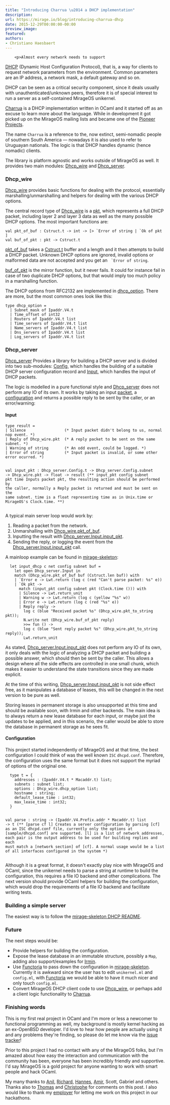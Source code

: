 ```yaml
---
title: "Introducing Charrua \u2014 a DHCP implementation"
description:
url: https://mirage.io/blog/introducing-charrua-dhcp
date: 2015-12-29T00:00:00-00:00
preview_image:
featured:
authors:
- Christiano Haesbaert
---
```



        <p>Almost every network needs to support
<a href="https://en.wikipedia.org/wiki/Dynamic_Host_Configuration_Protocol">DHCP</a>
(Dynamic
Host Configuration Protocol), that is, a way for clients to request network
parameters from the environment. Common parameters are an IP address, a network
mask, a default gateway and so on.</p>
<p>DHCP can be seen as a critical security component, since it deals usually with
unauthenticated/unknown peers, therefore it is of special interest to run a
server as a self-contained MirageOS unikernel.</p>
<p><a href="http://www.github.com/haesbaert/charrua-core">Charrua</a> is a DHCP implementation
written in OCaml and it started off as an excuse to learn more about the language.
While in development it got picked up on the MirageOS mailing lists and became one
of the <a href="https://github.com/mirage/mirage-www/wiki/Pioneer-Projects">Pioneer
Projects</a>.</p>
<p>The name <code>Charrua</code> is a reference to the, now extinct, semi-nomadic people of
southern South America &mdash; nowadays it is also used to refer to Uruguayan
nationals. The logic is that DHCP handles dynamic (hence nomadic) clients.</p>
<p>The library is platform agnostic and works outside of MirageOS as well. It
provides two main modules:
<a href="http://haesbaert.github.io/charrua-core/api/Dhcp_wire.html - [404 Not Found]">Dhcp_wire</a> and
<a href="http://haesbaert.github.io/charrua-core/api/Dhcp_server.html - [404 Not Found]">Dhcp_server</a>.</p>
<h3>Dhcp_wire</h3>
<p><a href="http://haesbaert.github.io/charrua-core/api/Dhcp_wire.html - [404 Not Found]">Dhcp_wire</a> provides
basic functions for dealing with the protocol, essentially
marshalling/unmarshalling and helpers for dealing with the various DHCP options.</p>
<p>The central record type of
<a href="http://haesbaert.github.io/charrua-core/api/Dhcp_wire.html - [404 Not Found]">Dhcp_wire</a> is a
<a href="http://haesbaert.github.io/charrua-core/api/Dhcp_wire.html#TYPEpkt - [404 Not Found]">pkt</a>, which
represents a full DHCP packet, including layer 2 and layer 3 data as well as the
many possible DHCP options. The most important functions are:</p>
<pre><code class="language-ocaml">val pkt_of_buf : Cstruct.t -&gt; int -&gt; [&gt; `Error of string | `Ok of pkt ]
val buf_of_pkt : pkt -&gt; Cstruct.t
</code></pre>
<p><a href="http://haesbaert.github.io/charrua-core/api/Dhcp_wire.html#VALpkt_of_buf - [404 Not Found]">pkt_of_buf</a> takes
a <a href="https://github.com/mirage/ocaml-cstruct">Cstruct.t</a> buffer and a length and it
then attempts to build a DHCP packet. Unknown DHCP options are ignored, invalid
options or malformed data are not accepted and you get an <code> `Error of string</code>.</p>
<p><a href="http://haesbaert.github.io/charrua-core/api/Dhcp_wire.html#VALbuf_of_pkt - [404 Not Found]">buf_of_pkt</a> is
the mirror function, but it never fails.  It could for instance fail in case of
two duplicate DHCP options, but that would imply too much policy in a
marshalling function.</p>
<p>The DHCP options from RFC2132 are implemented in
<a href="http://haesbaert.github.io/charrua-core/api/Dhcp_wire.html#TYPEdhcp_option - [404 Not Found]">dhcp_option</a>.
There are more, but the most common ones look like this:</p>
<pre><code class="language-ocaml">type dhcp_option =
  | Subnet_mask of Ipaddr.V4.t
  | Time_offset of int32
  | Routers of Ipaddr.V4.t list
  | Time_servers of Ipaddr.V4.t list
  | Name_servers of Ipaddr.V4.t list
  | Dns_servers of Ipaddr.V4.t list
  | Log_servers of Ipaddr.V4.t list
</code></pre>
<h3>Dhcp_server</h3>
<p><a href="http://haesbaert.github.io/charrua-core/api/Dhcp_server.html - [404 Not Found]">Dhcp_server</a>
Provides a library for building a DHCP server and is divided into two sub-modules:
<a href="http://haesbaert.github.io/charrua-core/api/Dhcp_server.Config.html - [404 Not Found]">Config</a>,
which handles the building of a suitable DHCP server configuration record and
<a href="http://haesbaert.github.io/charrua-core/api/Dhcp_server.Config.html - [404 Not Found]">Input</a>,
which handles the input of DHCP packets.</p>
<p>The logic is modelled in a pure functional style and
<a href="http://haesbaert.github.io/charrua-core/api/Dhcp_server.html - [404 Not Found]">Dhcp_server</a> does
not perform any IO of its own. It works by taking an input
<a href="http://haesbaert.github.io/charrua-core/api/Dhcp_wire.html#TYPEpkt - [404 Not Found]">packet</a>,
a
<a href="http://haesbaert.github.io/charrua-core/api/Dhcp_server.Config.html#TYPEt - [404 Not Found]">configuration</a>
and returns a possible reply to be sent by the caller, or an error/warning:</p>
<h4>Input</h4>
<pre><code class="language-ocaml">type result = 
| Silence                 (* Input packet didn't belong to us, normal nop event. *)
| Reply of Dhcp_wire.pkt  (* A reply packet to be sent on the same subnet. *)
| Warning of string       (* An odd event, could be logged. *)
| Error of string         (* Input packet is invalid, or some other error ocurred. *)

val input_pkt : Dhcp_server.Config.t -&gt; Dhcp_server.Config.subnet -&gt;
   Dhcp_wire.pkt -&gt; float -&gt; result
(** input_pkt config subnet pkt time Inputs packet pkt, the resulting action
    should be performed by the caller, normally a Reply packet is returned and
    must be sent on the same subnet. time is a float representing time as in
    Unix.time or MirageOS's Clock.time. **)
</code></pre>
<p>A typical main server loop would work by:</p>
<ol>
<li>Reading a packet from the network.
</li>
<li>Unmarshalling with <a href="http://haesbaert.github.io/charrua-core/api/Dhcp_wire.html#VALpkt_of_buf - [404 Not Found]">Dhcp_wire.pkt_of_buf</a>.
</li>
<li>Inputting the result with <a href="http://haesbaert.github.io/charrua-core/api/Dhcp_server.Input.html#VALinput_pkt - [404 Not Found]">Dhcp_server.Input.input_pkt</a>.
</li>
<li>Sending the reply, or logging the event from the <a href="http://haesbaert.github.io/charrua-core/api/Dhcp_server.Input.html#VALinput_pkt - [404 Not Found]">Dhcp_server.Input.input_pkt</a> call.
</li>
</ol>
<p>A mainloop example can be found in
<a href="https://github.com/mirage/mirage-skeleton/blob/master/dhcp/unikernel.ml#L28 - [404 Not Found]">mirage-skeleton</a>:</p>
<pre><code class="language-ocaml">  let input_dhcp c net config subnet buf =
    let open Dhcp_server.Input in
    match (Dhcp_wire.pkt_of_buf buf (Cstruct.len buf)) with
    | `Error e -&gt; Lwt.return (log c (red &quot;Can't parse packet: %s&quot; e))
    | `Ok pkt -&gt;
      match (input_pkt config subnet pkt (Clock.time ())) with
      | Silence -&gt; Lwt.return_unit
      | Warning w -&gt; Lwt.return (log c (yellow &quot;%s&quot; w))
      | Error e -&gt; Lwt.return (log c (red &quot;%s&quot; e))
      | Reply reply -&gt;
        log c (blue &quot;Received packet %s&quot; (Dhcp_wire.pkt_to_string pkt));
        N.write net (Dhcp_wire.buf_of_pkt reply)
        &gt;&gt;= fun () -&gt;
        log c (blue &quot;Sent reply packet %s&quot; (Dhcp_wire.pkt_to_string reply));
        Lwt.return_unit
</code></pre>
<p>As stated,
<a href="http://haesbaert.github.io/charrua-core/api/Dhcp_server.Input.html#VALinput_pkt - [404 Not Found]">Dhcp_server.Input.input_pkt</a>
does not perform any IO of its own, it only deals with the logic of analyzing a
DHCP packet and building a possible answer, which should then be sent by the
caller. This allows a design where all the side effects are controlled in one
small chunk, which makes it easier to understand the state transitions since they
are made explicit.</p>
<p>At the time of this writing,
<a href="http://haesbaert.github.io/charrua-core/api/Dhcp_server.Input.html#VALinput_pkt - [404 Not Found]">Dhcp_server.Input.input_pkt</a>
is not side effect free, as it manipulates a database of leases, this will be
changed in the next version to be pure as well.</p>
<p>Storing leases in permanent storage is also unsupported at this time and
should be available soon, with Irmin and other backends. The main idea is to
always return a new lease database for each input, or maybe just the updates to
be applied, and in this scenario, the caller would be able to store the database in
permanent storage as he sees fit.</p>
<h4>Configuration</h4>
<p>This project started independently of MirageOS and at that time, the best
configuration I could think of was the well known <code>ISC</code> <code>dhcpd.conf</code>. Therefore,
the configuration uses the same format but it does not support the myriad of
options of the original one.</p>
<pre><code class="language-ocaml">  type t = {
    addresses : (Ipaddr.V4.t * Macaddr.t) list;
    subnets : subnet list;
    options : Dhcp_wire.dhcp_option list;
    hostname : string;
    default_lease_time : int32;
    max_lease_time : int32;
  }

  val parse : string -&gt; (Ipaddr.V4.Prefix.addr * Macaddr.t) list -&gt; t
  (** [parse cf l] Creates a server configuration by parsing [cf] as an ISC
      dhcpd.conf file, currently only the options at [sample/dhcpd.conf] are
      supported. [l] is a list of network addresses, each pair is the output
      address to be used for building replies and each must match a [network
      section] of [cf]. A normal usage would be a list of all interfaces
      configured in the system *)
</code></pre>
<p>Although it is a great format, it doesn't exactly play nice with MirageOS and
OCaml, since the unikernel needs to parse a string at runtime to build the
configuration, this requires a file IO backend and other complications. The
next version should provide OCaml helpers for building the configuration, which
would drop the requirements of a file IO backend and facilitate writing tests.</p>
<h3>Building a simple server</h3>
<p>The easiest way is to follow the <a href="https://github.com/mirage/mirage-skeleton/blob/master/dhcp/README.md - [404 Not Found]">mirage-skeleton DHCP
README</a>.</p>
<h3>Future</h3>
<p>The next steps would be:</p>
<ul>
<li>Provide helpers for building the configuration.
</li>
<li>Expose the lease database in an immutable structure, possibly a <code>Map</code>, adding
also support/examples for <a href="https://github.com/mirage/irmin">Irmin</a>.
</li>
<li>Use <a href="https://github.com/mirage/functoria">Functoria</a> to pass down the
configuration in <a href="https://github.com/mirage/mirage-skeleton/blob/master/dhcp/README.md - [404 Not Found]">mirage-skeleton</a>. Currently
it is awkward since the user has to edit <code>unikernel.ml</code> and <code>config.ml</code>, with
<a href="https://github.com/mirage/functoria">Functoria</a> we would be able to have it
much nicer and only touch <code>config.ml</code>.
</li>
<li>Convert MirageOS DHCP client code to use <a href="http://haesbaert.github.io/charrua-core/api/Dhcp_wire.html - [404 Not Found]">Dhcp_wire</a>, or perhaps add a
client logic functionality to <a href="http://www.github.com/haesbaert/charrua-core">Charrua</a>.
</li>
</ul>
<h3>Finishing words</h3>
<p>This is my first real project in OCaml and I'm more or less a newcomer to
functional programming as well, my background is mostly kernel hacking as an
ex-OpenBSD developer.
I'd love to hear how people are actually using it and any problems they're
finding, so please do let me know via the
<a href="https://github.com/haesbaert/charrua-core/issues">issue tracker</a>!</p>
<p>Prior to this project I had no contact with any of the MirageOS folks, but I'm
amazed about how easy the interaction and communication with the community has been,
everyone has been incredibly friendly and supportive. I'd say MirageOS is a gold
project for anyone wanting to work with smart people and hack OCaml.</p>
<p>My many thanks to <a href="http://anil.recoil.org">Anil</a>, <a href="http://mort.io">Richard</a>, <a href="https://github.com/hannesm">Hannes</a>, <a href="https://twitter.com/amirmc">Amir</a>, Scott, Gabriel and others.
Thanks also to <a href="http://roscidus.com/blog/">Thomas</a> and <a href="https://github.com/Chris00/">Christophe</a> for comments on this post.
I also
would like to thank my <a href="https://www.genua.de">employer</a> for letting me work on this
project in our hackathons.</p>

      
